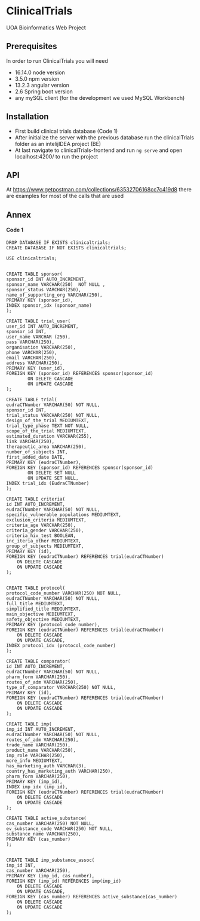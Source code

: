 # ClinicalTrials
UOA Bioinformatics Web Project

## Prerequisites

In order to run ClinicalTrials you will need
-  16.14.0 node version
-  3.5.0 npm version
-  13.2.3 angular version 
- 2.6 Spring boot version  
- any mySQL client (for the development we used MySQL Workbench)

## Installation

- First build clinical trials database (Code 1)
- After initialize the server with the previous database run the clinicalTrials folder as an intelijIDEA project (BE)
- At last navigate to clinicalTrials-frontend and run
``` ng serve ``` and open localhost:4200/ to run the project

## API
At  https://www.getpostman.com/collections/63532706168cc7c419d8 there are examples for most of the calls that are used


## Annex
#### Code 1
``` 
DROP DATABASE IF EXISTS clinicaltrials;
CREATE DATABASE IF NOT EXISTS clinicaltrials;

USE clinicaltrials;


CREATE TABLE sponsor(
sponsor_id INT AUTO_INCREMENT,
sponsor_name VARCHAR(250)  NOT NULL ,
sponsor_status VARCHAR(250),
name_of_supporting_org VARCHAR(250),
PRIMARY KEY (sponsor_id),
INDEX sponsor_idx (sponsor_name)
);

CREATE TABLE trial_user(
user_id INT AUTO_INCREMENT,
sponsor_id INT,
user_name VARCHAR (250),
pass VARCHAR(250),
organisation VARCHAR(250),
phone VARCHAR(250),
email VARCHAR(250),
address VARCHAR(250),
PRIMARY KEY (user_id),
FOREIGN KEY (sponsor_id) REFERENCES sponsor(sponsor_id)
		ON DELETE CASCADE
        ON UPDATE CASCADE 
);

CREATE TABLE trial(
eudraCTNumber VARCHAR(50) NOT NULL,
sponsor_id INT,
trial_status VARCHAR(250) NOT NULL,
design_of_the_trial MEDIUMTEXT,
trial_type_phase TEXT NOT NULL,
scope_of_the_trial MEDIUMTEXT,
estimated_duration VARCHAR(255),
link VARCHAR(250),
therapeutic_area VARCHAR(250),
number_of_subjects INT,
first_added_date DATE,
PRIMARY KEY (eudraCTNumber),
FOREIGN KEY (sponsor_id) REFERENCES sponsor(sponsor_id)
		ON DELETE SET NULL
        ON UPDATE SET NULL, 
INDEX trial_idx (EudraCTNumber)
);

CREATE TABLE criteria(
id INT AUTO_INCREMENT,
eudraCTNumber VARCHAR(50) NOT NULL,
specific_vulnerable_populations MEDIUMTEXT,
exclusion_criteria MEDIUMTEXT,
criteria_age VARCHAR(250),
criteria_gender VARCHAR(250),
criteria_hiv_test BOOLEAN,
inc_iteria_other MEDIUMTEXT,
group_of_subjects MEDIUMTEXT,
PRIMARY KEY (id),
FOREIGN KEY (eudraCTNumber) REFERENCES trial(eudraCTNumber)
	ON DELETE CASCADE
	ON UPDATE CASCADE 
);


CREATE TABLE protocol(
protocol_code_number VARCHAR(250) NOT NULL,
eudraCTNumber VARCHAR(50) NOT NULL,
full_title MEDIUMTEXT,
simplified_title MEDIUMTEXT,
main_objective MEDIUMTEXT,
safety_objective MEDIUMTEXT,
PRIMARY KEY (protocol_code_number),
FOREIGN KEY (eudraCTNumber) REFERENCES trial(eudraCTNumber)
	ON DELETE CASCADE
	ON UPDATE CASCADE,
INDEX protocol_idx (protocol_code_number)
);

CREATE TABLE comparator(
id INT AUTO_INCREMENT,
eudraCTNumber VARCHAR(50) NOT NULL,
pharm_form VARCHAR(250),
routes_of_adm VARCHAR(250),
type_of_comparator VARCHAR(250) NOT NULL,
PRIMARY KEY (id),
FOREIGN KEY (eudraCTNumber) REFERENCES trial(eudraCTNumber)
	ON DELETE CASCADE
	ON UPDATE CASCADE
);

CREATE TABLE imp(
imp_id INT AUTO_INCREMENT,
eudraCTNumber VARCHAR(50) NOT NULL,
routes_of_adm VARCHAR(250),
trade_name VARCHAR(250),
product_name VARCHAR(250),
imp_role VARCHAR(250),
more_info MEDIUMTEXT,
has_marketing_auth VARCHAR(3),
country_has_marketing_auth VARCHAR(250),
pharm_form VARCHAR(250),
PRIMARY KEY (imp_id),
INDEX imp_idx (imp_id),
FOREIGN KEY (eudraCTNumber) REFERENCES trial(eudraCTNumber)
	ON DELETE CASCADE
	ON UPDATE CASCADE
);

CREATE TABLE active_substance(
cas_number VARCHAR(250) NOT NULL,
ev_substance_code VARCHAR(250) NOT NULL,
substance_name VARCHAR(250),
PRIMARY KEY (cas_number)
);


CREATE TABLE imp_substance_assoc(
imp_id INT,
cas_number VARCHAR(250),
PRIMARY KEY (imp_id, cas_number),
FOREIGN KEY (imp_id) REFERENCES imp(imp_id)
	ON DELETE CASCADE
	ON UPDATE CASCADE,
FOREIGN KEY (cas_number) REFERENCES active_substance(cas_number)
	ON DELETE CASCADE
	ON UPDATE CASCADE
);
```





